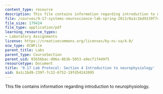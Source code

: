 ```yaml
---
content_type: resource
description: This file contains information regarding introduction to neurophysiology.
file: /courses/9-17-systems-neuroscience-lab-spring-2013/8a1c1bd9239f7c32675219fd54242095_MIT9_17S13_Chapter4.pdf
file_size: 179424
file_type: application/pdf
learning_resource_types:
- Laboratory Assignments
license: https://creativecommons.org/licenses/by-nc-sa/4.0/
ocw_type: OCWFile
parent_title: Labs
parent_type: CourseSection
parent_uid: 03b56bac-d06a-8b3b-5053-a9ecf1f449f5
resourcetype: Document
title: '9.17 Lab Protocol: Section 4 Introduction to neurophysiology'
uid: 8a1c1bd9-239f-7c32-6752-19fd54242095
---
```

This file contains information regarding introduction to neurophysiology.